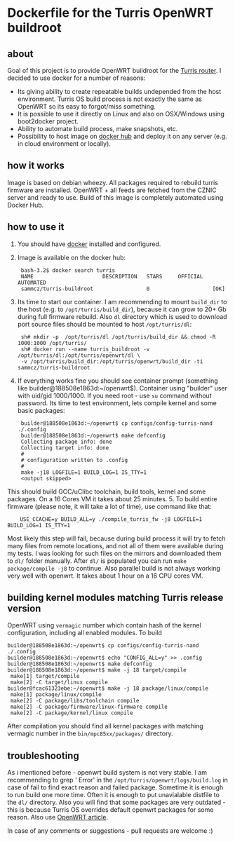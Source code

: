 # Dockerfile for the Turris OpenWRT buildroot
## about
Goal of this project is to provide OpenWRT buildroot for the [Turris router](https://www.turris.cz/). I decided to use docker for a number of reasons:
- Its giving ability to create repeatable builds undepended from the host environment. Turris OS build process is not exactly the same as OpenWRT so its easy to forgot/miss something. 
- It is possible to use it directly on Linux and also on OSX/Windows using boot2docker project.
- Ability to automate build process, make snapshots, etc.
- Possibility to host image on [docker hub](https://hub.docker.com/) and deploy it on any server (e.g. in cloud environment or locally). 

## how it works
Image is based on debian wheezy. All packages required to rebuild turris firmware are installed. OpenWRT + all feeds are fetched from the CZNIC server and ready to use. Build of this image is completely automated using Docker Hub. 

## how to use it
1. You should have [docker](http://www.docker.com) installed and configured.
2. Image is available on the docker hub: 

        bash-3.2$ docker search turris
        NAME                      DESCRIPTION   STARS     OFFICIAL   AUTOMATED
        sammcz/turris-buildroot                 0                    [OK]

3. Its time to start our container. I am recommending to mount `build_dir` to the host (e.g. to `/opt/turris/build_dir`), because it can grow to 20+ Gb during full firmware rebuild. Also `dl` directory which is used to download port source files should be mounted to host `/opt/turris/dl`:

        sh# mkdir -p  /opt/turris/dl /opt/turris/build_dir && chmod -R 1000:1000 /opt/turris/
        sh# docker run --name turris_buildroot -v /opt/turris/dl:/opt/turris/openwrt/dl \
        -v /opt/turris/build_dir:/opt/turris/openwrt/build_dir -ti sammcz/turris-buildroot

4. If everything works fine you should see container prompt (something like builder@188508e1863d:~/openwrt$). Container using "builder" user with uid/gid 1000/1000. If you need root - use `su` command without password. Its time to test environment, lets compile kernel and some basic packages:

        builder@188508e1863d:~/openwrt$ cp configs/config-turris-nand ./.config
        builder@188508e1863d:~/openwrt$ make defconfig
        Collecting package info: done
        Collecting target info: done
        #
        # configuration written to .config
        #
        make -j18 LOGFILE=1 BUILD_LOG=1 IS_TTY=1
        <output skipped>
This should build GCC/uClibc toolchain, build tools, kernel and some packages. On a 16 Cores VM it takes about 25 minutes. 
5. To build entire firmware (please note, it will take a lot of time), use command like that:

        USE_CCACHE=y BUILD_ALL=y ./compile_turris_fw -j8 LOGFILE=1 BUILD_LOG=1 IS_TTY=1
Most likely this step will fail, because during build process it will try to fetch many files from remote locations, and not all of them were available during my tests. I was looking for such files on the mirrors and downloaded them to `dl/` folder manually. After `dl/` is populated you can run `make package/compile -j8` to continue. Also parallel build is not always working very well with openwrt. It takes about 1 hour on a 16 CPU cores VM. 

## building kernel modules matching Turris release version
OpenWRT using `vermagic` number which contain hash of the kernel configuration, including all enabled modules. To build 

```
builder@188508e1863d:~/openwrt$ cp configs/config-turris-nand ./.config
builder@188508e1863d:~/openwrt$ echo "CONFIG_ALL=y" >> .config
builder@188508e1863d:~/openwrt$ make defconfig
builder@188508e1863d:~/openwrt$ make -j 18 target/compile
 make[1] target/compile
 make[2] -C target/linux compile
builder@fcac61323ebe:~/openwrt$ make -j 18 package/linux/compile
 make[1] package/linux/compile
 make[2] -C package/libs/toolchain compile
 make[2] -C package/firmware/linux-firmware compile
 make[2] -C package/kernel/linux compile
```
After compilation you should find all kernel packages with matching vermagic number in the `bin/mpc85xx/packages/` directory. 

## troubleshooting
As i mentioned before - openwrt build system is not very stable. I am recommending to grep ' Error' in the `/opt/turris/openwrt/logs/build.log` in case of fail to find exact reason and failed package. Sometime it is enough to run build one more time. Often it is enough to put unavialable distfile to the `dl/` directory. Also you will find that some packages are very outdated - this is because Turris OS overrides default openwrt packages for some reason. Also use [OpenWRT article](http://wiki.openwrt.org/doc/howto/build).

In case of any comments or suggestions - pull requests are welcome :)
